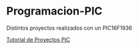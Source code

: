 # Programacion-PIC
Distintos proyectos realizados con un PIC16F1936

[Tutorial de Proyectos PIC](https://github.com/Borxo/Programacion-PIC/wiki/1-Matriz-de-Led)
